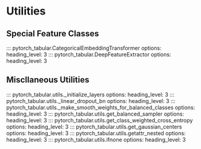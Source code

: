 # Utilities

## Special Feature Classes
::: pytorch_tabular.CategoricalEmbeddingTransformer
    options:
            heading_level: 3
::: pytorch_tabular.DeepFeatureExtractor
    options:
            heading_level: 3

## Miscllaneous Utilities
::: pytorch_tabular.utils._initialize_layers
    options:
            heading_level: 3
::: pytorch_tabular.utils._linear_dropout_bn
    options:
            heading_level: 3
::: pytorch_tabular.utils._make_smooth_weights_for_balanced_classes
    options:
            heading_level: 3
::: pytorch_tabular.utils.get_balanced_sampler
    options:
            heading_level: 3
::: pytorch_tabular.utils.get_class_weighted_cross_entropy
    options:
            heading_level: 3
::: pytorch_tabular.utils.get_gaussian_centers
    options:
            heading_level: 3
::: pytorch_tabular.utils.getattr_nested
    options:
            heading_level: 3
::: pytorch_tabular.utils.ifnone
    options:
            heading_level: 3
